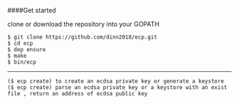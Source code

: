 ####Get started

clone or download the repository into your GOPATH

```
$ git clone https://github.com/dinn2018/ecp.git
$ cd ecp
$ dep ensure
$ make
$ bin/ecp
```

---

```
($ ecp create) to create an ecdsa private key or generate a keystore
($ ecp create) parse an ecdsa private key or a keystore with an exist file , return an address of ecdsa public key
```

